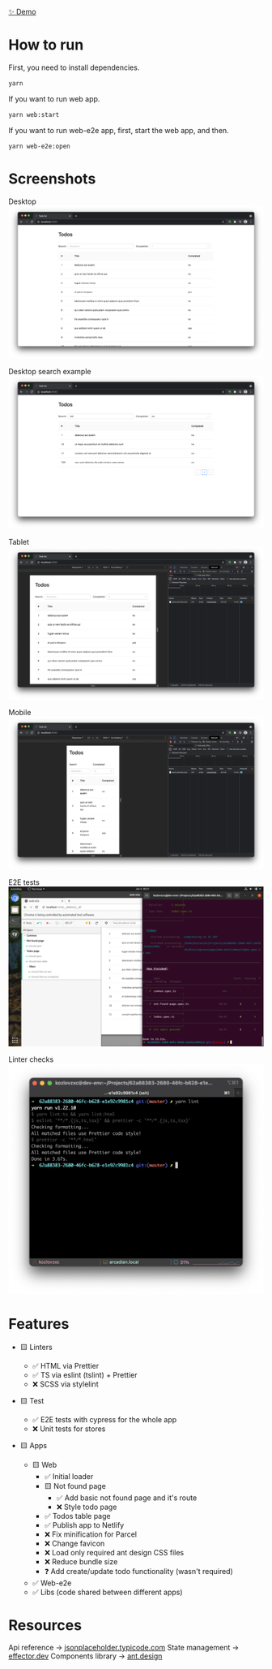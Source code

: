 [✨ Demo](https://affectionate-carson-38718b.netlify.app/)

# How to run

First, you need to install dependencies.

```bash
yarn
```

If you want to run web app.

```bash
yarn web:start
```

If you want to run web-e2e app, first, start the web app, and then.

```bash
yarn web-e2e:open
```

# Screenshots

Desktop
![](.github/assests/Screen%20Shot%202021-06-04%20at%2001.09.49.png)

Desktop search example
![](.github/assests/Screen%20Shot%202021-06-04%20at%2001.10.22.png)

Tablet
![](.github/assests/Screen%20Shot%202021-06-04%20at%2001.10.08.png)

Mobile
![](.github/assests/Screen%20Shot%202021-06-04%20at%2001.10.00.png)

E2E tests
![](.github/assests/Screen%20Shot%202021-06-04%20at%2000.20.24.png)

Linter checks
![](.github/assests/Screen%20Shot%202021-06-04%20at%2001.15.11.png)

# Features

-   🟨 Linters

    -   ✅ HTML via Prettier
    -   ✅ TS via eslint (tslint) + Prettier
    -   ❌ SCSS via stylelint

-   🟨 Test
    -   ✅ E2E tests with cypress for the whole app
    -   ❌ Unit tests for stores

-   🟨 Apps

    -   🟨 Web
        -   ✅ Initial loader
        -   🟨 Not found page
            - ✅ Add basic not found page and it's route
            - ❌ Style todo page
        -   ✅ Todos table page
        -   ✅ Publish app to Netlify
        -   ❌ Fix minification for Parcel
        -   ❌ Change favicon
        -   ❌ Load only required ant design CSS files
        -   ❌ Reduce bundle size
        -   ❓ Add create/update todo functionality (wasn't required)
    -   ✅ Web-e2e
    -   ✅ Libs (code shared between different apps)

# Resources

Api reference -> [jsonplaceholder.typicode.com](https://jsonplaceholder.typicode.com/guide/)
State management -> [effector.dev](https://effector.dev/)
Components library -> [ant.design](https://ant.design/)
